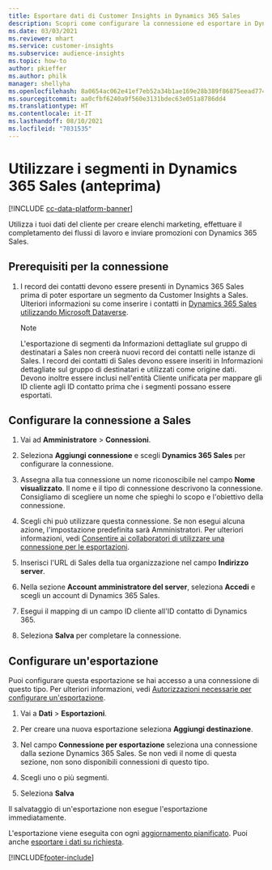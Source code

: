 ```yaml
---
title: Esportare dati di Customer Insights in Dynamics 365 Sales
description: Scopri come configurare la connessione ed esportare in Dynamics 365 Sales.
ms.date: 03/03/2021
ms.reviewer: mhart
ms.service: customer-insights
ms.subservice: audience-insights
ms.topic: how-to
author: pkieffer
ms.author: philk
manager: shellyha
ms.openlocfilehash: 8a0654ac062e41ef7eb52a34b1ae169e28b389f86875eead774422fef60f2232
ms.sourcegitcommit: aa0cfbf6240a9f560e3131bdec63e051a8786dd4
ms.translationtype: HT
ms.contentlocale: it-IT
ms.lasthandoff: 08/10/2021
ms.locfileid: "7031535"
---
```

# <a name="use-segments-in-dynamics-365-sales-preview"></a>Utilizzare i segmenti in Dynamics 365 Sales (anteprima)

[!INCLUDE [cc-data-platform-banner](../includes/cc-data-platform-banner.md)]

Utilizza i tuoi dati del cliente per creare elenchi marketing, effettuare il completamento dei flussi di lavoro e inviare promozioni con Dynamics 365 Sales.

## <a name="prerequisite-for-connection"></a>Prerequisiti per la connessione

1. I record dei contatti devono essere presenti in Dynamics 365 Sales prima di poter esportare un segmento da Customer Insights a Sales. Ulteriori informazioni su come inserire i contatti in [Dynamics 365 Sales utilizzando Microsoft Dataverse](connect-power-query.md).

   > [!NOTE]
   > L'esportazione di segmenti da Informazioni dettagliate sul gruppo di destinatari a Sales non creerà nuovi record dei contatti nelle istanze di Sales. I record dei contatti di Sales devono essere inseriti in Informazioni dettagliate sul gruppo di destinatari e utilizzati come origine dati. Devono inoltre essere inclusi nell'entità Cliente unificata per mappare gli ID cliente agli ID contatto prima che i segmenti possano essere esportati.

## <a name="set-up-the-connection-to-sales"></a>Configurare la connessione a Sales

1. Vai ad **Amministratore** > **Connessioni**.

1. Seleziona **Aggiungi connessione** e scegli **Dynamics 365 Sales** per configurare la connessione.

1. Assegna alla tua connessione un nome riconoscibile nel campo **Nome visualizzato**. Il nome e il tipo di connessione descrivono la connessione. Consigliamo di scegliere un nome che spieghi lo scopo e l'obiettivo della connessione.

1. Scegli chi può utilizzare questa connessione. Se non esegui alcuna azione, l'impostazione predefinita sarà Amministratori. Per ulteriori informazioni, vedi [Consentire ai collaboratori di utilizzare una connessione per le esportazioni](connections.md#allow-contributors-to-use-a-connection-for-exports).

1. Inserisci l'URL di Sales della tua organizzazione nel campo **Indirizzo server**.

1. Nella sezione **Account amministratore del server**, seleziona **Accedi** e scegli un account di Dynamics 365 Sales.

1. Esegui il mapping di un campo ID cliente all'ID contatto di Dynamics 365.

1. Seleziona **Salva** per completare la connessione. 

## <a name="configure-an-export"></a>Configurare un'esportazione

Puoi configurare questa esportazione se hai accesso a una connessione di questo tipo. Per ulteriori informazioni, vedi [Autorizzazioni necessarie per configurare un'esportazione](export-destinations.md#set-up-a-new-export).

1. Vai a **Dati** > **Esportazioni**.

1. Per creare una nuova esportazione seleziona **Aggiungi destinazione**.

1. Nel campo **Connessione per esportazione** seleziona una connessione dalla sezione Dynamics 365 Sales. Se non vedi il nome di questa sezione, non sono disponibili connessioni di questo tipo.

1. Scegli uno o più segmenti.

1. Seleziona **Salva**

Il salvataggio di un'esportazione non esegue l'esportazione immediatamente.

L'esportazione viene eseguita con ogni [aggiornamento pianificato](system.md#schedule-tab). Puoi anche [esportare i dati su richiesta](export-destinations.md#run-exports-on-demand). 

[!INCLUDE[footer-include](../includes/footer-banner.md)]
